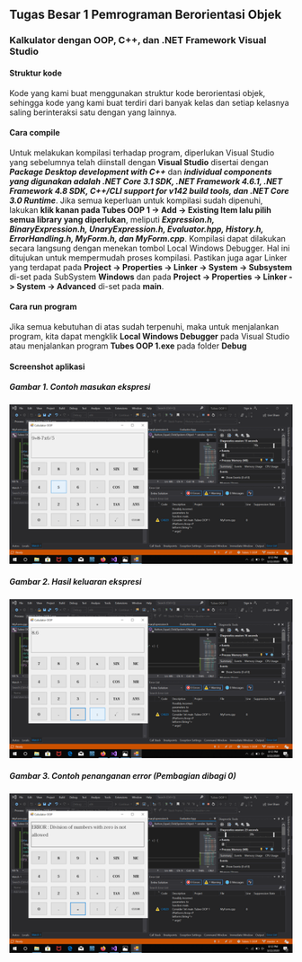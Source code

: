 ## Tugas Besar 1 Pemrograman Berorientasi Objek
### Kalkulator dengan OOP, C++, dan .NET Framework Visual Studio

#### Struktur kode
Kode yang kami buat menggunakan struktur kode berorientasi objek, sehingga kode yang kami buat terdiri dari banyak kelas dan setiap kelasnya saling berinteraksi satu dengan yang lainnya.

#### Cara compile
Untuk melakukan kompilasi terhadap program, diperlukan Visual Studio yang sebelumnya telah diinstall dengan **Visual Studio** disertai dengan ***Package Desktop development with C++*** dan ***individual components yang digunakan adalah .NET Core 3.1 SDK, .NET Framework 4.6.1, .NET Framework 4.8 SDK, C++/CLI support for v142 build tools, dan .NET Core 3.0 Runtime***. Jika semua keperluan untuk kompilasi sudah dipenuhi, lakukan **klik kanan pada Tubes OOP 1 -> Add -> Existing Item lalu pilih semua library yang diperlukan**, meliputi ***Expression.h, BinaryExpression.h, UnaryExpression.h, Evaluator.hpp, History.h, ErrorHandling.h, MyForm.h, dan MyForm.cpp***. Kompilasi dapat dilakukan secara langsung dengan menekan tombol Local Windows Debugger. Hal ini ditujukan untuk mempermudah proses kompilasi. Pastikan juga agar Linker yang terdapat pada **Project -> Properties -> Linker -> System -> Subsystem** di-set pada SubSystem **Windows** dan pada **Project -> Properties -> Linker -> System -> Advanced** di-set pada **main**.

#### Cara run program
Jika semua kebutuhan di atas sudah terpenuhi, maka untuk menjalankan program, kita dapat mengklik **Local Windows Debugger** pada Visual Studio atau menjalankan program **Tubes OOP 1.exe** pada folder **Debug**

#### Screenshot aplikasi
##### Gambar 1. Contoh masukan ekspresi
![Screenshot1](https://github.com/stefanusgusega/Tubes-1-OOP/blob/master/Screenshots/Screenshot1.png)

##### Gambar 2. Hasil keluaran ekspresi
![Screenshot3](https://github.com/stefanusgusega/Tubes-1-OOP/blob/master/Screenshots/Screenshot3.png)

##### Gambar 3. Contoh penanganan *error* (Pembagian dibagi 0)
![Screenshot2](https://github.com/stefanusgusega/Tubes-1-OOP/blob/master/Screenshots/Screenshot2.png)
